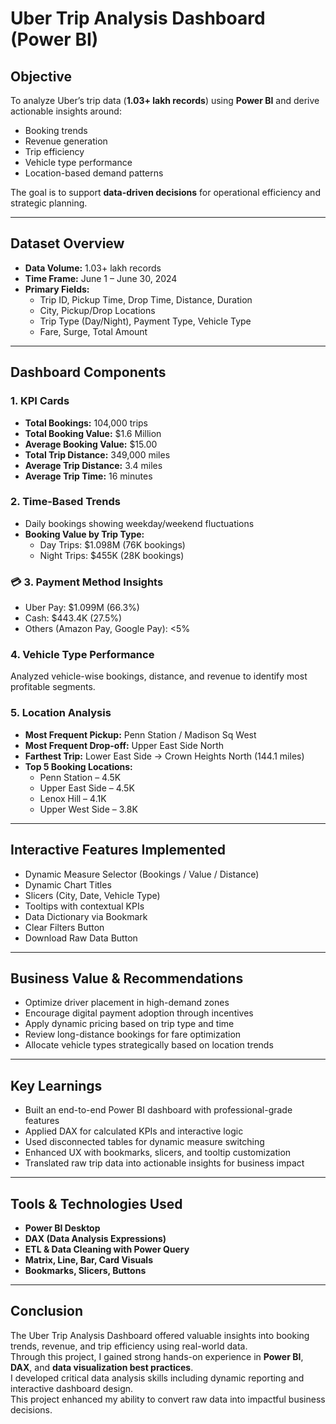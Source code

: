 # Uber Trip Analysis Dashboard (Power BI)

## Objective
To analyze Uber’s trip data (**1.03+ lakh records**) using **Power BI** and derive actionable insights around:
- Booking trends
- Revenue generation
- Trip efficiency
- Vehicle type performance
- Location-based demand patterns

The goal is to support **data-driven decisions** for operational efficiency and strategic planning.

---

## Dataset Overview
- **Data Volume:** 1.03+ lakh records  
- **Time Frame:** June 1 – June 30, 2024  
- **Primary Fields:**
  - Trip ID, Pickup Time, Drop Time, Distance, Duration
  - City, Pickup/Drop Locations
  - Trip Type (Day/Night), Payment Type, Vehicle Type
  - Fare, Surge, Total Amount

---

## Dashboard Components

### 1. KPI Cards
- **Total Bookings:** 104,000 trips  
- **Total Booking Value:** $1.6 Million  
- **Average Booking Value:** $15.00  
- **Total Trip Distance:** 349,000 miles  
- **Average Trip Distance:** 3.4 miles  
- **Average Trip Time:** 16 minutes

### 2. Time-Based Trends
- Daily bookings showing weekday/weekend fluctuations
- **Booking Value by Trip Type:**
  - Day Trips: $1.098M (76K bookings)
  - Night Trips: $455K (28K bookings)

### 💳 3. Payment Method Insights
- Uber Pay: $1.099M (66.3%)  
- Cash: $443.4K (27.5%)  
- Others (Amazon Pay, Google Pay): <5%

### 4. Vehicle Type Performance
Analyzed vehicle-wise bookings, distance, and revenue to identify most profitable segments.

### 5. Location Analysis
- **Most Frequent Pickup:** Penn Station / Madison Sq West  
- **Most Frequent Drop-off:** Upper East Side North  
- **Farthest Trip:** Lower East Side → Crown Heights North (144.1 miles)  
- **Top 5 Booking Locations:**
  - Penn Station – 4.5K
  - Upper East Side – 4.5K
  - Lenox Hill – 4.1K
  - Upper West Side – 3.8K

---

## Interactive Features Implemented
- Dynamic Measure Selector (Bookings / Value / Distance)
- Dynamic Chart Titles
- Slicers (City, Date, Vehicle Type)
- Tooltips with contextual KPIs
- Data Dictionary via Bookmark
- Clear Filters Button
- Download Raw Data Button

---

## Business Value & Recommendations
- Optimize driver placement in high-demand zones
- Encourage digital payment adoption through incentives
- Apply dynamic pricing based on trip type and time
- Review long-distance bookings for fare optimization
- Allocate vehicle types strategically based on location trends

---

## Key Learnings
- Built an end-to-end Power BI dashboard with professional-grade features
- Applied DAX for calculated KPIs and interactive logic
- Used disconnected tables for dynamic measure switching
- Enhanced UX with bookmarks, slicers, and tooltip customization
- Translated raw trip data into actionable insights for business impact

---

## Tools & Technologies Used
- **Power BI Desktop**
- **DAX (Data Analysis Expressions)**
- **ETL & Data Cleaning with Power Query**
- **Matrix, Line, Bar, Card Visuals**
- **Bookmarks, Slicers, Buttons**

---

## Conclusion
The Uber Trip Analysis Dashboard offered valuable insights into booking trends, revenue, and trip efficiency using real-world data.  
Through this project, I gained strong hands-on experience in **Power BI**, **DAX**, and **data visualization best practices**.  
I developed critical data analysis skills including dynamic reporting and interactive dashboard design.  
This project enhanced my ability to convert raw data into impactful business decisions.
